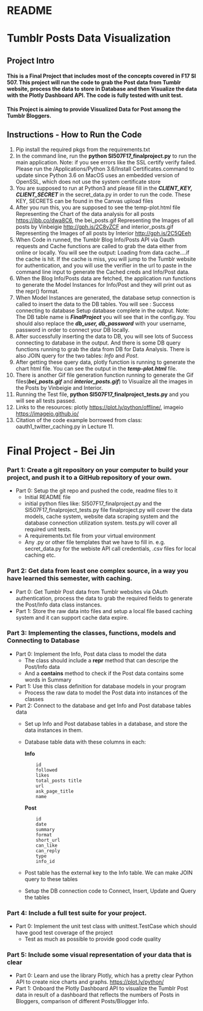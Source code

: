# README
# Tumblr Posts Data Visualization 
## Project Intro
#### This is a Final Project that includes most of the concepts covered in F17 SI 507. This project will run the code to grab the Post data from Tumblr website, process the data to store in Database and then Visualize the data with the Plotly Dashboard API. The code is fully tested with unit test.

#### This Project is aiming to provide Visualized Data for Post among the Tumblr Bloggers.

## Instructions - How to Run the Code
 1. Pip install the required pkgs from the requirements.txt
 2. In the command line, run the **python SI507F17_finalproject.py** to run the main application. Note: if you see errors like the SSL certify verify failed. Please run the /Applications/Python 3.6/Install Certificates.command to update since Python 3.6 on MacOS uses an embedded version of OpenSSL, which does not use the system certificate store
 3. You are supposed to run at Python3 and please fill in the ***CLIENT_KEY, CLIENT_SECRET*** in the secret_data.py in order to run the code. These KEY, SECRETS can be found in the Canvas upload files
 4. After you run this, you are supposed to see the temp-plot.html file Representing the Chart of the data analysis for all posts https://ibb.co/dwa8C6, the bei_posts.gif Representing the Images of all posts by Vinbeigie http://gph.is/2C8yZCF and interior_posts.gif Representing the Images of all posts by Interior http://gph.is/2C5QEeh
 5. When Code in runned, the Tumblr Blog Info/Posts API  via Oauth requests and Cache functions are called to grab the data either from online or locally. You will see the output: Loading from data cache....if the cache is hit. If the cache is miss, you will jump to the Tumblr website for authentication, and you will use the verifier in the url to paste in the command line input to generate the Cached creds and Info/Post data.
 6. When the Blog Info/Posts data are fetched, the application run functions to generate the Model Instances for Info/Post and they will print out as the repr() format.
 7. When Model Instances are generated, the database setup connection is called to insert the data to the DB tables. You will see : Success connecting to database
Setup database complete in the output. Note: The DB table name is ***FinalProject*** you will see that in the config.py. You should also replace the ***db_user, db_password*** with your username, password in order to connect your DB locally.
 8.  After successfully inserting the data to DB, you will see lots of Success connecting to database in the output. And there is some DB query functions running to grab the data from DB for Data Analysis. There is also JOIN query for the two tables: *Info* and *Post*.
 9. After getting these query data, plotly function is running to generate the chart html file. You can see the output in the ***temp-plot.html*** file. 
 10. There is another Gif file generation function running to generate the Gif files(***bei_posts.gif*** and ***interior_posts.gif***) to Visualize all the images in the Posts by Vinbeigie and Interior.
 11. Running the Test file, **python SI507F17_finalproject_tests.py** and you will see all tests passed.
 12. Links to the resources: plotly https://plot.ly/python/offline/, imageio https://imageio.github.io/
 13. Citation of the code example borrowed from class: oauth1_twitter_caching.py
in Lecture 11.

# Final Project - Bei Jin

### Part 1: Create a git repository on your computer to build your project, and push it to a GitHub repository of your own.

- Part 0: Setup the git repo and pushed the code, readme files to it
    - Initial README file
    - initial python files like:
		SI507F17_finalproject.py and the  SI507F17_finalproject_tests.py file
		finalproject.py will cover the data models, cache system, website data scraping system and the database connection utilization system.
		tests.py will cover all required unit tests.
	- A requirements.txt file from your virtual environment
	- Any .py or other file templates that we have to fill in. e.g. secret_data.py for the webiste API call credentials, .csv files for local caching etc.


### Part 2: Get data from least one complex source, in a way you have learned this semester, with caching.

- Part 0: Get Tumblr Post data from Tumblr websites via OAuth authentication, process the data to grab the required fields to generate the Post/Info data class instances.
- Part 1: Store the raw data into files and setup a local file based caching system and it can support cache data expire.

### Part 3: Implementing the classes, functions, models and Connecting to Database

- Part 0: Implement the Info, Post data class to model the data
	- The class should include a __repr__ method that can descripe the Post/Info data
	- And a __contains__ method to check if the Post data contains some words in Summary 
- Part 1: Use this class definition for database models in your program
	- Process the raw data to model the Post data into instances of the classes
- Part 2: Connect to the database and get Info and Post database tables data
  - Set up Info and Post database tables in a database, and store the data instances in them. 
  - Database table data with these columns in each:
  
	  **Info**
	  
	  	    id
		    followed
		    likes
		    total_posts	title
		    url
		    ask_page_title
		    name
	
	  **Post**
	
		    id
		    date
		    summary
		    format
		    short_url
		    can_like
		    can_reply
		    type
		    info_id
	    
  - Post table has the external key to the Info table. We can make JOIN query to these tables
  - Setup the DB connection code to Connect, Insert, Update and Query the tables
  

### Part 4: Include a full test suite for your project.
- Part 0: Implement the unit test class with unittest.TestCase which should have good test coverage of the project
	-  Test as much as possible to provide good code quality

### Part 5: Include some visual representation of your data that is clear
- Part 0: Learn and use the library Plotly, which has a pretty clear Python API to create nice charts and graphs. https://plot.ly/python/
- Part 1: Onboard the Plotly Dashboard API to visualize the Tumblr Post data in result of a dashboard that reflects the numbers of Posts in Bloggers, comparison of different Posts/Blogger Info.
